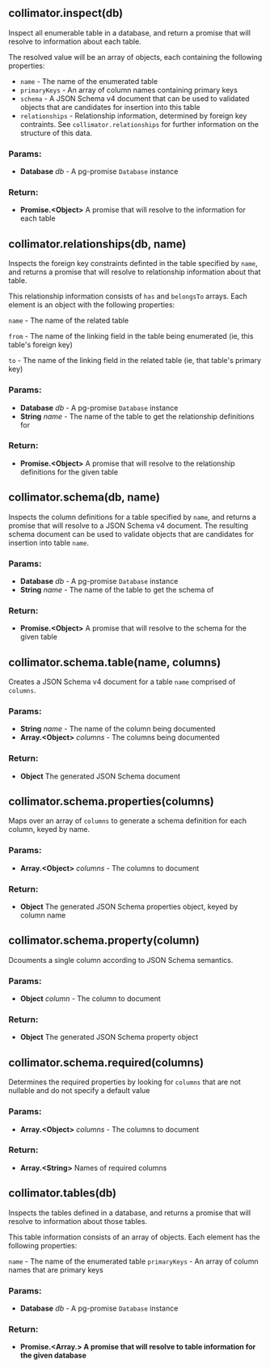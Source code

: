 

<!-- Start src/collimator.js -->

## collimator.inspect(db)

Inspect all enumerable table in a database, and return a promise that will
resolve to information about each table.

The resolved value will be an array of objects, each containing the
following properties:

- `name` - The name of the enumerated table
- `primaryKeys` - An array of column names containing primary keys
- `schema` - A JSON Schema v4 document that can be used to validated objects
  that are candidates for insertion into this table
- `relationships` - Relationship information, determined by foreign key
  contraints. See `collimator.relationships` for further information on the
  structure of this data.

### Params:

* **Database** *db* - A pg-promise `Database` instance

### Return:

* **Promise.\<Object>** A promise that will resolve to the information for each table

<!-- End src/collimator.js -->

<!-- Start src/inspectors/relationships.js -->

## collimator.relationships(db, name)

Inspects the foreign key constraints definted in the table specified by
`name`, and returns a promise that will resolve to relationship information
about that table.

This relationship information consists of `has` and `belongsTo` arrays. Each
element is an object with the following properties:

`name` - The name of the related table

`from` - The name of the linking field in the table being enumerated (ie,
         this table's foreign key)

`to`   - The name of the linking field in the related table (ie, that
         table's primary key)

### Params:

* **Database** *db* - A pg-promise `Database` instance
* **String** *name* - The name of the table to get the relationship definitions for

### Return:

* **Promise.\<Object>** A promise that will resolve to the relationship definitions for the given table

<!-- End src/inspectors/relationships.js -->

<!-- Start src/inspectors/schema.js -->

## collimator.schema(db, name)

Inspects the column definitions for a table specified by `name`, and returns
a promise that will resolve to a JSON Schema v4 document. The resulting
schema document can be used to validate objects that are candidates for
insertion into table `name`.

### Params:

* **Database** *db* - A pg-promise `Database` instance
* **String** *name* - The name of the table to get the schema of

### Return:

* **Promise.\<Object>** A promise that will resolve to the schema for the given table

## collimator.schema.table(name, columns)

Creates a JSON Schema v4 document for a table `name` comprised of `columns`.

### Params:

* **String** *name* - The name of the column being documented
* **Array.\<Object>** *columns* - The columns being documented

### Return:

* **Object** The generated JSON Schema document

## collimator.schema.properties(columns)

Maps over an array of `columns` to generate a schema definition for each
column, keyed by name.

### Params:

* **Array.\<Object>** *columns* - The columns to document

### Return:

* **Object** The generated JSON Schema properties object, keyed by column name

## collimator.schema.property(column)

Dcouments a single column according to JSON Schema semantics.

### Params:

* **Object** *column* - The column to document

### Return:

* **Object** The generated JSON Schema property object

## collimator.schema.required(columns)

Determines the required properties by looking for `columns` that are not
nullable and do not specify a default value

### Params:

* **Array.\<Object>** *columns* - The columns to document

### Return:

* **Array.\<String>** Names of required columns

<!-- End src/inspectors/schema.js -->

<!-- Start src/inspectors/tables.js -->

## collimator.tables(db)

Inspects the tables defined in a database, and returns a promise that will
resolve to information about those tables.

This table information consists of an array of objects. Each element has the
following properties:

`name` - The name of the enumerated table
`primaryKeys` - An array of column names that are primary keys

### Params:

* **Database** *db* - A pg-promise `Database` instance

### Return:

* **Promise.\<Array.<Object>>** A promise that will resolve to table information for the given database

<!-- End src/inspectors/tables.js -->

<!-- Start src/util/fileQuery.js -->

<!-- End src/util/fileQuery.js -->

